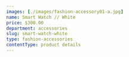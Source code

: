 ```yaml
---
images: [./images/fashion-accessory01-a.jpg]
name: Smart Watch // White
price: $300.00
department: accessories
slug: smart-watch-white
type: fashion-accessories
contentType: product details
---
```

